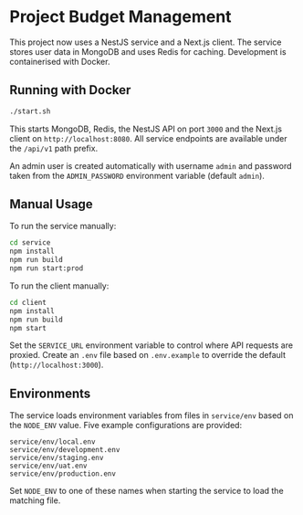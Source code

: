 # Project Budget Management

This project now uses a NestJS service and a Next.js client. The service stores
user data in MongoDB and uses Redis for caching. Development is containerised
with Docker.

## Running with Docker

```sh
./start.sh
```

This starts MongoDB, Redis, the NestJS API on port `3000` and the Next.js client
on `http://localhost:8080`. All service endpoints are available under the
`/api/v1` path prefix.

An admin user is created automatically with username `admin` and password taken
from the `ADMIN_PASSWORD` environment variable (default `admin`).

## Manual Usage

To run the service manually:

```sh
cd service
npm install
npm run build
npm run start:prod
```

To run the client manually:

```sh
cd client
npm install
npm run build
npm start
```

Set the `SERVICE_URL` environment variable to control where API requests are
proxied. Create an `.env` file based on `.env.example` to override the default
(`http://localhost:3000`).

## Environments

The service loads environment variables from files in `service/env` based on the
`NODE_ENV` value. Five example configurations are provided:

```
service/env/local.env
service/env/development.env
service/env/staging.env
service/env/uat.env
service/env/production.env
```

Set `NODE_ENV` to one of these names when starting the service to load the
matching file.
